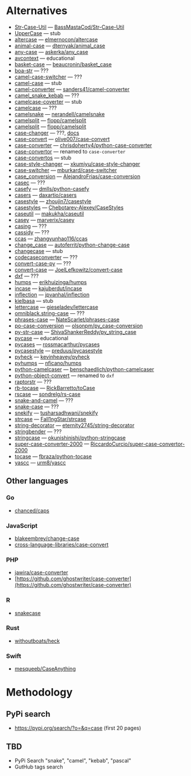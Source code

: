 # Alternatives

* [Str-Case-Util](https://pypi.org/project/Str-Case-Util/) — [BassMastaCod/Str-Case-Util](https://github.com/BassMastaCod/Str-Case-Util)
* [UpperCase](https://pypi.org/project/UpperCase) — stub
* [altercase](https://pypi.org/project/altercase) — [elmernocon/altercase](https://github.com/elmernocon/altercase)
* [animal-case](https://pypi.org/project/animal-case) — [dternyak/animal_case](https://github.com/dternyak/animal_case)
* [any-case](https://pypi.org/project/any-case) — [askerka/any_case](https://github.com/askerka/any_case)
* [avcontext](https://pypi.org/project/avcontext) — educational
* [basket-case](https://pypi.org/project/basket-case) — [beaucronin/basket_case](https://github.com/beaucronin/basket_case)
* [boa-str](https://pypi.org/project/boa-str) — ???
* [camel-case-switcher](https://pypi.org/project/camel-case-switcher) — ???
* [camel-case](https://pypi.org/project/camel-case) — stub
* [camel-converter](https://pypi.org/project/camel-converter) — [sanders41/camel-converter](https://github.com/sanders41/camel-converter)
* [camel_snake_kebab](https://pypi.org/project/camel_snake_kebab) — ???
* [camelcase-coverter](https://pypi.org/project/camelcase-coverter) — stub
* [camelcase](https://pypi.org/project/camelcase) — ???
* [camelsnake](https://pypi.org/project/camelsnake) — [nerandell/camelsnake](https://github.com/nerandell/camelsnake)
* [camelsplit](https://pypi.org/project/camelsplit) — [flopp/camelsplit](https://github.com/flopp/camelsplit)
* [camelsplit](https://pypi.org/project/camelsplit) — [flopp/camelsplit](https://github.com/flopp/camelsplit)
* [case-changer](https://pypi.org/project/case-changer) — ???, [docs](https://python-case-changer.readthedocs.io)
* [case-convert](https://pypi.org/project/case-convert) — [olive007/case-convert](https://gitlab.com/devolive/cross-language-libraries/case-convert)
* [case-converter](https://pypi.org/project/case-converter) — [chrisdoherty4/python-case-converter](https://github.com/chrisdoherty4/python-case-converter)
* [case-convertor](https://pypi.org/project/case-convertor) — renamed to `case-converter`
* [case-convertos](https://pypi.org/project/case-convertos) — stub
* [case-style-changer](https://pypi.org/project/case-style-changer) — [xkumiyu/case-style-changer](https://github.com/xkumiyu/case-style-changer)
* [case-switcher](https://pypi.org/project/case-switcher) — [mburkard/case-switcher](https://gitlab.com/mburkard/case-switcher)
* [case_conversion](https://pypi.org/project/case_conversion) — [AlejandroFrias/case-conversion](https://github.com/AlejandroFrias/case-conversion)
* [casec](https://pypi.org/project/casec) — ???
* [casefy](https://pypi.org/project/casefy) — [dmlls/python-casefy](https://github.com/dmlls/python-casefy)
* [casers](https://pypi.org/project/casers) — [daxartio/casers](https://github.com/daxartio/casers)
* [casestyle](https://pypi.org/project/casestyle) — [zhoujin7/casestyle](https://github.com/zhoujin7/casestyle)
* [casestyles](https://pypi.org/project/casestyles) — [Chebotarev-Alexey/CaseStyles](https://github.com/Chebotarev-Alexey/CaseStyles)
* [caseutil](https://pypi.org/project/caseutil) — [makukha/caseutil](https://github.com/makukha/caseutil)
* [casey](https://pypi.org/project/casey) — [marverix/casey](https://github.com/marverix/casey)
* [casing](https://pypi.org/project/casing) — ???
* [cassidy](https://pypi.org/project/cassidy) — ???
* [ccas](https://pypi.org/project/ccas) — [zhangyunhao116/ccas](https://github.com/zhangyunhao116/ccas)
* [change_case](https://pypi.org/project/change_case) — [autoferrit/python-change-case](https://github.com/autoferrit/python-change-case)
* [changecase](https://pypi.org/project/changecase) — stub
* [codecaseconverter](https://pypi.org/project/codecaseconverter) — ???
* [convert-case-py](https://pypi.org/project/convert-case-py) — ???
* [convert-case](https://pypi.org/project/convert-case) — [JoelLefkowitz/convert-case](https://github.com/JoelLefkowitz/convert-case)
* [dxf](https://pypi.org/project/dxh) — ???
* [humps](https://pypi.org/project/humps) — [erikhuizinga/humps](https://github.com/erikhuizinga/humps)
* [incase](https://pypi.org/project/incase) — [kajuberdut/incase](https://github.com/kajuberdut/incase)
* [inflection](https://pypi.org/project/inflection) — [jpvanhal/inflection](https://github.com/jpvanhal/inflection)
* [kielbasa](https://pypi.org/project/kielbasa/#files) — stub
* [lettercase](https://pypi.org/project/lettercase) — [gieseladev/lettercase](https://github.com/gieseladev/lettercase)
* [omniblack.string-case](https://pypi.org/project/omniblack.string-case) — ???
* [phrases-case](https://pypi.org/project/phrases-case) — [NateScarlet/phrases-case](https://github.com/NateScarlet/phrases-case)
* [po-case-conversion](https://pypi.org/project/po-case-conversion) — [olsonpm/py_case-conversion](https://github.com/olsonpm/py_case-conversion)
* [py-str-case](https://pypi.org/project/py-str-case) — [ShivaShankerReddy/py_string_case](https://github.com/ShivaShankerReddy/py_string_case)
* [pycase](https://pypi.org/project/pycase) — educational
* [pycases](https://pypi.org/project/pycases) — [rossmacarthur/pycases](https://github.com/rossmacarthur/pycases)
* [pycasestyle](https://pypi.org/project/pycasestyle) — [preduus/pycasestyle](https://github.com/preduus/pycasestyle)
* [pyheck](https://pypi.org/project/pyheck) — [kevinheavey/pyheck](https://github.com/kevinheavey/pyheck)
* [pyhumps](https://pypi.org/project/pyhumps) — [nficano/humps](https://github.com/nficano/humps)
* [python-camelcaser](https://pypi.org/project/python-camelcaser) — [benschaedlich/python-camelcaser](https://github.com/benschaedlich/python-camelcaser)
* [python-object-convert](https://pypi.org/project/python-object-convert) — renamed to `dxf`
* [raptorstr](https://pypi.org/project/raptorstr) — ???
* [rb-tocase](https://pypi.org/project/rb-tocase) — [RickBarretto/toCase](https://github.com/RickBarretto/toCase)
* [rscase](https://pypi.org/project/rscase) — [sondrelg/rs-case](https://github.com/sondrelg/rs-case)
* [snake-and-camel](https://pypi.org/project/snake-and-camel) — ???
* [snake-case](https://pypi.org/project/snake-case) — ???
* [snekify](https://pypi.org/project/snekify) — [tusharsadhwani/snekify](https://github.com/tusharsadhwani/snekify)
* [strcase](https://pypi.org/project/strcase) — [Fall1ngStar/strcase](https://github.com/Fall1ngStar/strcase)
* [string-decorator](https://pypi.org/project/string-decorator) — [eternity2745/string-decorator](https://github.com/eternity2745/string-decorator)
* [stringbender](https://pypi.org/project/stringbender) — ???
* [stringcase](https://pypi.org/project/stringcase) — [okunishinishi/python-stringcase](https://github.com/okunishinishi/python-stringcase)
* [super-case-converter-2000](https://pypi.org/project/super-case-converter-2000) — [RiccardoCurcio/super-case-convertor-2000](https://github.com/RiccardoCurcio/super-case-convertor-2000)
* [tocase](https://pypi.org/project/tocase) — [fbraza/python-tocase](https://github.com/fbraza/python-tocase)
* [yascc](https://pypi.org/project/yascc) — [urm8/yascc](https://github.com/urm8/yascc)


## Other languages

### Go

* [chanced/caps](https://github.com/chanced/caps)

### JavaScript

* [blakeembrey/change-case](https://github.com/blakeembrey/change-case)
* [cross-language-libraries/case-convert](https://gitlab.com/devolive/cross-language-libraries/case-convert)

### PHP

* [jawira/case-converter](https://github.com/jawira/case-converter)
* [https://github.com/ghostwriter/case-converter](https://github.com/ghostwriter/case-converter)

### R

* [snakecase](https://cran.r-project.org/web/packages/snakecase)

### Rust

* [withoutboats/heck](https://github.com/withoutboats/heck)

### Swift

* [mesqueeb/CaseAnything](https://github.com/mesqueeb/CaseAnything)


# Methodology

## PyPi search

* https://pypi.org/search/?o=&q=case (first 20 pages)

## TBD

* PyPi Search "snake", "camel", "kebab", "pascal"
* GutHub tags search
